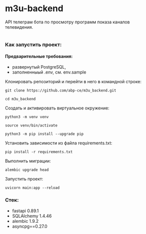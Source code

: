 # m3u-backend
API телеграм бота по просмотру программ показа каналов телевидения.
#
### Как запустить проект:

#### Предварительные требования:
- развернутый PostgreSQL,
- заполненныый .env, см. env.sample

Клонировать репозиторий и перейти в него в командной строке:

```
git clone https://github.com/abp-ce/m3u_backend.git
```

```
cd m3u_backend
```

Cоздать и активировать виртуальное окружение:

```
python3 -m venv venv
```

```
source venv/bin/activate
```

```
python3 -m pip install --upgrade pip
```
Установить зависимости из файла requirements.txt:

```
pip install -r requirements.txt
```

Выполнить миграции:

```
alembic upgrade head
```

Запустить проект:

```
uvicorn main:app --reload
```
### Стек:
 - fastapi 0.89.1
 - SQLAlchemy 1.4.46
 - alembic 1.9.2
 - asyncpg==0.27.0